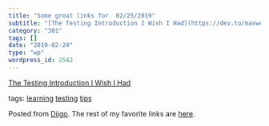```yaml
---
title: "Some great links for  02/25/2019"
subtitle: "[The Testing Introduction I Wish I Had](https://dev.to/maxwell_dev/the-testing-introduction-i-wish-i..."
category: "301"
tags: []
date: "2019-02-24"
type: "wp"
wordpress_id: 2542
---
```

[The Testing Introduction I Wish I Had](https://dev.to/maxwell_dev/the-testing-introduction-i-wish-i-had-2dn?utm_source=Newsletter+Subscribers&utm_campaign=277e410a33-EMAIL_CAMPAIGN_2019_02_18_07_03&utm_medium=email&utm_term=0_d8f11d5d1e-277e410a33-154877025) 

 tags: [learning](https://www.diigo.com/user/pitosalas/learning) [testing](https://www.diigo.com/user/pitosalas/testing) [tips](https://www.diigo.com/user/pitosalas/tips)

Posted from [Diigo](https://www.diigo.com). The rest of my favorite links are [here](https://www.diigo.com/user/pitosalas).